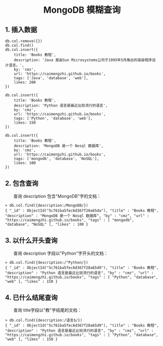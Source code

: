 <center><h1> MongoDB 模糊查询</h1></center>

## 1. 插入数据

```
db.col.remove({})
db.col.find()
db.col.insert({
    title: 'Books 教程', 
    description: 'Java 是由Sun Microsystems公司于1995年5月推出的高级程序设计语言。',
    by: 'cmz',
    url: 'https://caimengzhi.github.io/books',
    tags: ['Java', 'database', 'web'],
    likes: 200
})

db.col.insert({
    title: 'Books 教程', 
    description: 'Python 语言是最近比较流行的语言',
    by: 'cmz',
    url: 'https://caimengzhi.github.io/books',
    tags: ['Python', 'database', 'web'],
    likes: 150
})

db.col.insert({
    title: 'Books 教程', 
    description: 'MongoDB 是一个 Nosql 数据库',
    by: 'cmz',
    url: 'https://caimengzhi.github.io/books',
    tags: ['mongodb', 'database', 'NoSQL'],
    likes: 100
})

```


## 2.  包含查询
&#160; &#160; &#160; &#160;查询 description 包含"MongoDB"字的文档：

```
> db.col.find({description:/MongoDB/})
{ "_id" : ObjectId("5c761ba5fec6d367f28a65da"), "title" : "Books 教程", "description" : "MongoDB 是一个 Nosql 数据库", "by" : "cmz", "url" : "https://caimengzhi.github.io/books", "tags" : [ "mongodb", "database", "NoSQL" ], "likes" : 100 }

```


## 3. 以什么开头查询
&#160; &#160; &#160; &#160;查询 description 字段以"Python"字开头的文档：

```
> db.col.find({description:/^Python/})
{ "_id" : ObjectId("5c761ba5fec6d367f28a65d9"), "title" : "Books 教程", "description" : "Python 语言是最近比较流行的语言", "by" : "cmz", "url" : "https://caimengzhi.github.io/books", "tags" : [ "Python", "database", "web" ], "likes" : 150 }

```

## 4. 已什么结尾查询
&#160; &#160; &#160; &#160;查询 title字段以"教"字结尾的文档：

```
> db.col.find({description:/语言$/})
{ "_id" : ObjectId("5c761ba5fec6d367f28a65d9"), "title" : "Books 教程", "description" : "Python 语言是最近比较流行的语言", "by" : "cmz", "url" : "https://caimengzhi.github.io/books", "tags" : [ "Python", "database", "web" ], "likes" : 150 }
```

